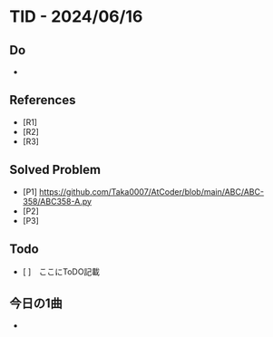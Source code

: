 # TID - 2024/06/16
<!--
## Learnings
- 
- 
-->


## Do
- 


<!--
## Reflections & Insights
- 
- 
-->

<!--
## Plans for Tomorrow
- 
- 
-->

## References
- [R1] 
- [R2] 
- [R3] 

## Solved Problem
- [P1] https://github.com/Taka0007/AtCoder/blob/main/ABC/ABC-358/ABC358-A.py
- [P2] 
- [P3] 


## Todo
- [ ]　ここにToDO記載

## 今日の1曲
- 
